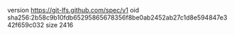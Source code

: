 version https://git-lfs.github.com/spec/v1
oid sha256:2b58c9b10fdb65295865678356f8be0ab2452ab27c1d8e594847e342f659c032
size 2416
